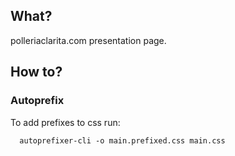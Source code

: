 ## What?
polleriaclarita.com presentation page.

## How to?
### Autoprefix
To add prefixes to css run:

```
  autoprefixer-cli -o main.prefixed.css main.css
```
